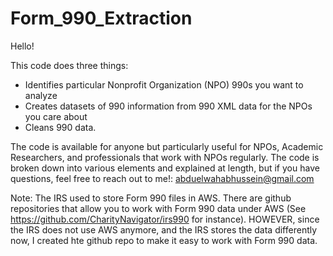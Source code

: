 # Form_990_Extraction

Hello!

This code does three things: 
- Identifies particular Nonprofit Organization (NPO) 990s you want to analyze
- Creates datasets of 990 information from 990 XML data for the NPOs you care about
- Cleans 990 data.

The code is available for anyone but particularly useful for NPOs, Academic Researchers, and professionals that work with NPOs regularly. The code is broken down into various elements and explained at length, but if you have questions, feel free to reach out to me!: abduelwahabhussein@gmail.com

Note: The IRS used to store Form 990 files in AWS. There are github repositories that allow you to work with Form 990 data under AWS (See https://github.com/CharityNavigator/irs990 for instance). HOWEVER, since the IRS does not use AWS anymore, and the IRS stores the data differently now, I created hte github repo to make it easy to work with Form 990 data. 
